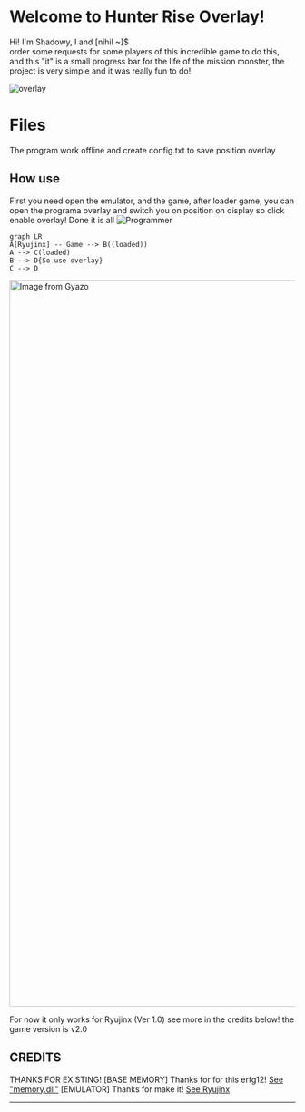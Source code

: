 
# Welcome to Hunter Rise Overlay!

Hi! I'm Shadowy, I and [nihil ~]$   
order some requests for some players of this incredible game to do this, and this "it" is a small progress bar for the life of the mission monster, the project is very simple and it was really fun to do!

![overlay](https://i.imgur.com/IPnNASf.jpeg)

# Files
The program work offline and create config.txt to save position overlay

## How use

First you need open the emulator, and the game, after loader game, you can open the programa overlay and switch you on position on display so click enable overlay! Done it is all
<img src="https://github.com/SrShadowy/Rise-Overlay/blob/main/PstYdBcvmS.gif" alt="Programmer">

```mermaid
graph LR
A[Ryujinx] -- Game --> B((loaded))
A --> C(loaded)
B --> D{So use overlay}
C --> D
```
<a href="https://gyazo.com/e1540724422eaf606a0923b0ef89f2ae"><img src="https://i.gyazo.com/e1540724422eaf606a0923b0ef89f2ae.gif" alt="Image from Gyazo" width="1280"/></a>

For now it only works for Ryujinx (Ver 1.0) see more in the credits below! the game version is v2.0

## CREDITS

THANKS FOR EXISTING!
[BASE MEMORY] Thanks for for this erfg12! 
[See "memory.dll"](https://github.com/erfg12/memory.dll)
[EMULATOR] Thanks for make it!
[See Ryujinx](https://github.com/Ryujinx/Ryujinx)


****
